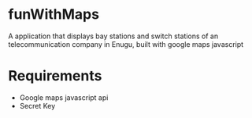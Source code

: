 # funWithMaps
A application that displays bay stations and switch stations of an telecommunication company in Enugu, built with google maps javascript
# Requirements
* Google maps javascript api
* Secret Key
